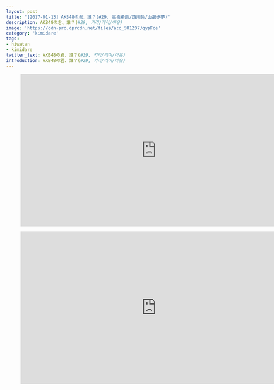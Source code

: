 ```yaml
---
layout: post
title: "[2017-01-13] AKB48の君、誰？(#29, 高橋希良/西川怜/山邊歩夢)"
description: AKB48の君、誰？(#29, 키라/레이/아유)
image: 'https://cdn-pro.dprcdn.net/files/acc_501207/qypFoe'
category: 'kimidare'
tags:
- hiwatan
- kimidare
twitter_text: AKB48の君、誰？(#29, 키라/레이/아유)
introduction: AKB48の君、誰？(#29, 키라/레이/아유)
---
```

<figure class="video_container">
<iframe width="740" height="416" src="https://serviceapi.nmv.naver.com/flash/convertIframeTag.nhn?vid=B8A8881AB8E7DAF955CD9CAC60B13ED78CD0&outKey=V1262a48108bf0af7b27548b8d4b7d0f2c098c1263af1b3ed754a48b8d4b7d0f2c098" frameborder="no" scrolling="no" webkitallowfullscreen mozallowfullscreen allowfullscreen></iframe>
</figure>

<figure class="video_container">
<iframe width="740" height="416" src="https://serviceapi.nmv.naver.com/flash/convertIframeTag.nhn?vid=D7022AFDBD62112ED65C57AA820458275CD7&outKey=V1210451fe2ee08be8d7830bcd9d3f02225fd7d1d14c4d50b22b430bcd9d3f02225fd" frameborder="no" scrolling="no" webkitallowfullscreen mozallowfullscreen allowfullscreen></iframe>
</figure>
